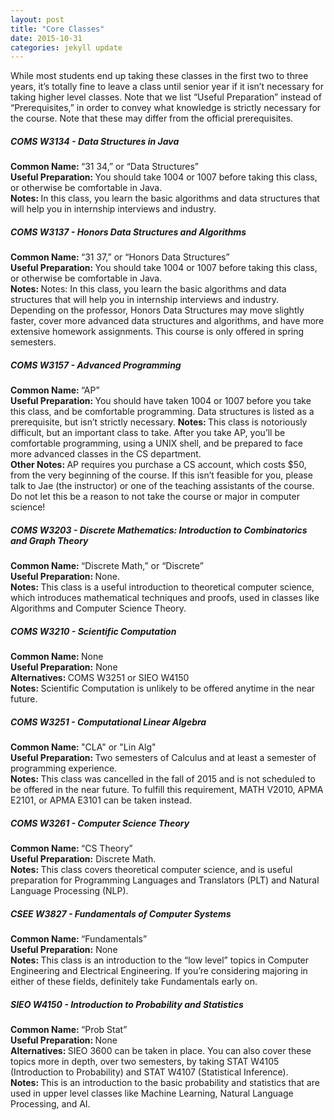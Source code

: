 ```yaml
---
layout: post
title: "Core Classes"
date: 2015-10-31 
categories: jekyll update
---
```


While most students end up taking these classes in the first two to three years, it’s totally fine to leave a class until senior year if it isn’t necessary for taking higher level classes. Note that we list “Useful Preparation” instead of “Prerequisites,” in order to convey what knowledge is strictly necessary for the course. Note that these may differ from the official prerequisites.

<h5>COMS W3134 - Data Structures in Java</h5>
<b>Common Name: </b>“31 34,” or “Data Structures”<br>
<b>Useful Preparation: </b>You should take 1004 or 1007 before taking this class, or otherwise be comfortable in Java.<br>
<b>Notes: </b> In this class, you learn the basic algorithms and data structures that will help you in internship interviews and industry. 

<h5>COMS W3137 - Honors Data Structures and Algorithms</h5>
<b>Common Name: </b>“31 37,” or “Honors Data Structures”<br>
<b>Useful Preparation: </b>You should take 1004 or 1007 before taking this class, or otherwise be comfortable in Java.<br>
<b>Notes: </b>Notes: In this class, you learn the basic algorithms and data structures that will help you in internship interviews and industry. Depending on the professor, Honors Data Structures may move slightly faster, cover more advanced data structures and algorithms, and have more extensive homework assignments. This course is only offered in spring semesters.

<h5>COMS W3157 - Advanced Programming</h5>
<b>Common Name: </b>“AP”<br>
<b>Useful Preparation: </b>You should have taken 1004 or 1007 before you take this class, and be comfortable programming. Data structures is listed as a prerequisite, but isn’t strictly necessary.
<b>Notes: </b>This class is notoriously difficult, but an important class to take. After you take AP, you’ll be comfortable programming, using a UNIX shell, and be prepared to face more advanced classes in the CS department. <br>
<b>Other Notes: </b>AP requires you purchase a CS account, which costs $50, from the very beginning of the course. If this isn’t feasible for you, please talk to Jae (the instructor) or one of the teaching assistants of the course. Do not let this be a reason to not take the course or major in computer science!

<h5>COMS W3203 - Discrete Mathematics: Introduction to Combinatorics and Graph Theory</h5>
<b>Common Name: </b>“Discrete Math,” or “Discrete”<br>
<b>Useful Preparation: </b>None. <br>
<b>Notes: </b>This class is a useful introduction to theoretical computer science, which introduces mathematical techniques and proofs, used in classes like Algorithms and Computer Science Theory.<br>

<h5>COMS W3210 - Scientific Computation</h5>
<b>Common Name: </b> None<br>
<b>Useful Preparation:</b> None<br>
<b>Alternatives: </b> COMS W3251 or SIEO W4150<br>
<b>Notes: </b> Scientific Computation is unlikely to be offered anytime in the near future.

<h5>COMS W3251 - Computational Linear Algebra </h5>
<b>Common Name: </b> "CLA" or "Lin Alg" <br>
<b>Useful Preparation: </b> Two semesters of Calculus and at least a semester of programming experience. <br>
<b>Notes: </b> This class was cancelled in the fall of 2015 and is not scheduled to be offered in the near future. To fulfill this requirement, MATH V2010, APMA E2101, or APMA E3101 can be taken instead. 

<h5>COMS W3261 - Computer Science Theory</h5>
<b>Common Name: </b>“CS Theory”<br>
<b>Useful Preparation:</b> Discrete Math. <br>
<b>Notes: </b>This class covers theoretical computer science, and is useful preparation for Programming Languages and Translators (PLT) and Natural Language Processing (NLP).

<h5>CSEE W3827 - Fundamentals of Computer Systems</h5>
<b>Common Name: </b>“Fundamentals”<br>
<b>Useful Preparation:</b> None<br>
<b>Notes: </b>This class is an introduction to the “low level” topics in Computer Engineering and Electrical Engineering. If you’re considering majoring in either of these fields, definitely take Fundamentals early on.

<h5>SIEO W4150 - Introduction to Probability and Statistics</h5>
<b>Common Name: </b>“Prob Stat”<br>
<b>Useful Preparation: </b>None<br>
<b>Alternatives: </b> SIEO 3600 can be taken in place. You can also cover these topics more in depth, over two semesters, by taking STAT W4105 (Introduction to Probability) and STAT W4107 (Statistical Inference).<br>
<b>Notes: </b>This is an introduction to the basic probability and statistics that are used in upper level classes like Machine Learning, Natural Language Processing, and AI. 
